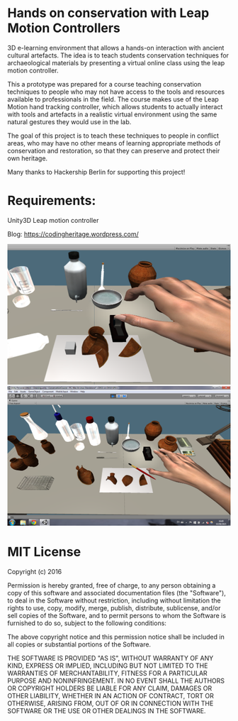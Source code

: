 # Hands on conservation with Leap Motion Controllers

3D e-learning environment that allows a hands-on interaction with ancient cultural artefacts. The idea is to teach students conservation techniques for archaeological materials by presenting a virtual online class using the leap motion controller.

This a prototype was prepared for a course teaching conservation techniques to people who may not have access to the tools and resources available to professionals in the field. The course makes use of the Leap Motion hand tracking controller, which allows students to actually interact with tools and artefacts in a realistic virtual environment using the same natural gestures they would use in the lab.

The goal of this project is to teach these techniques to people in conflict areas, who may have no other means of learning appropriate methods of conservation and restoration, so that they can preserve and protect their own heritage.

Many thanks to Hackership Berlin for supporting this project!

# Requirements:
Unity3D
Leap motion controller

Blog:
https://codingheritage.wordpress.com/

![Screenshot](screenshot_11.png)
![Screenshot](screenshot_13.png)


# MIT License

Copyright (c) 2016

Permission is hereby granted, free of charge, to any person obtaining a copy of this software and associated documentation files (the "Software"), to deal in the Software without restriction, including without limitation the rights to use, copy, modify, merge, publish, distribute, sublicense, and/or sell copies of the Software, and to permit persons to whom the Software is furnished to do so, subject to the following conditions:

The above copyright notice and this permission notice shall be included in all copies or substantial portions of the Software.

THE SOFTWARE IS PROVIDED "AS IS", WITHOUT WARRANTY OF ANY KIND, EXPRESS OR IMPLIED, INCLUDING BUT NOT LIMITED TO THE WARRANTIES OF MERCHANTABILITY, FITNESS FOR A PARTICULAR PURPOSE AND NONINFRINGEMENT. IN NO EVENT SHALL THE AUTHORS OR COPYRIGHT HOLDERS BE LIABLE FOR ANY CLAIM, DAMAGES OR OTHER LIABILITY, WHETHER IN AN ACTION OF CONTRACT, TORT OR OTHERWISE, ARISING FROM, OUT OF OR IN CONNECTION WITH THE SOFTWARE OR THE USE OR OTHER DEALINGS IN THE SOFTWARE.
